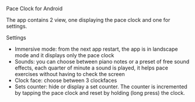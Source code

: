 Pace Clock for Android

The app contains 2 view, one displaying the pace clock and one for settings.

Settings
- Immersive mode: from the next app restart, the app is in landscape mode and it displays only the pace clock
- Sounds: you can choose between piano notes or a preset of free sound effects, each quarter of minute a sound is played, it helps pace exercises without having to check the screen
- Clock face: choose between 3 clockfaces
- Sets counter: hide or display a set counter. The counter is incremented by tapping the pace clock and reset by holding (long press) the clock.
